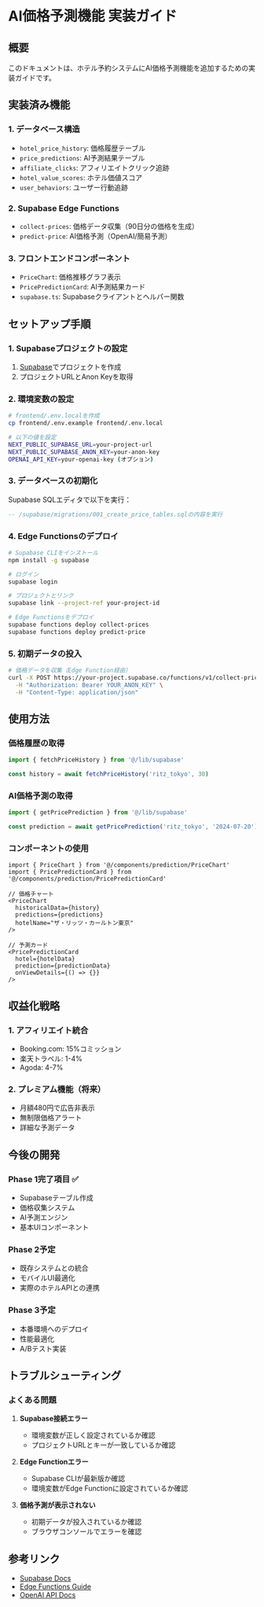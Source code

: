 # AI価格予測機能 実装ガイド

## 概要
このドキュメントは、ホテル予約システムにAI価格予測機能を追加するための実装ガイドです。

## 実装済み機能

### 1. データベース構造
- `hotel_price_history`: 価格履歴テーブル
- `price_predictions`: AI予測結果テーブル
- `affiliate_clicks`: アフィリエイトクリック追跡
- `hotel_value_scores`: ホテル価値スコア
- `user_behaviors`: ユーザー行動追跡

### 2. Supabase Edge Functions
- `collect-prices`: 価格データ収集（90日分の価格を生成）
- `predict-price`: AI価格予測（OpenAI/簡易予測）

### 3. フロントエンドコンポーネント
- `PriceChart`: 価格推移グラフ表示
- `PricePredictionCard`: AI予測結果カード
- `supabase.ts`: Supabaseクライアントとヘルパー関数

## セットアップ手順

### 1. Supabaseプロジェクトの設定

1. [Supabase](https://app.supabase.com)でプロジェクトを作成
2. プロジェクトURLとAnon Keyを取得

### 2. 環境変数の設定

```bash
# frontend/.env.localを作成
cp frontend/.env.example frontend/.env.local

# 以下の値を設定
NEXT_PUBLIC_SUPABASE_URL=your-project-url
NEXT_PUBLIC_SUPABASE_ANON_KEY=your-anon-key
OPENAI_API_KEY=your-openai-key (オプション)
```

### 3. データベースの初期化

Supabase SQLエディタで以下を実行：

```sql
-- /supabase/migrations/001_create_price_tables.sqlの内容を実行
```

### 4. Edge Functionsのデプロイ

```bash
# Supabase CLIをインストール
npm install -g supabase

# ログイン
supabase login

# プロジェクトとリンク
supabase link --project-ref your-project-id

# Edge Functionsをデプロイ
supabase functions deploy collect-prices
supabase functions deploy predict-price
```

### 5. 初期データの投入

```bash
# 価格データを収集（Edge Function経由）
curl -X POST https://your-project.supabase.co/functions/v1/collect-prices \
  -H "Authorization: Bearer YOUR_ANON_KEY" \
  -H "Content-Type: application/json"
```

## 使用方法

### 価格履歴の取得

```typescript
import { fetchPriceHistory } from '@/lib/supabase'

const history = await fetchPriceHistory('ritz_tokyo', 30)
```

### AI価格予測の取得

```typescript
import { getPricePrediction } from '@/lib/supabase'

const prediction = await getPricePrediction('ritz_tokyo', '2024-07-20')
```

### コンポーネントの使用

```tsx
import { PriceChart } from '@/components/prediction/PriceChart'
import { PricePredictionCard } from '@/components/prediction/PricePredictionCard'

// 価格チャート
<PriceChart 
  historicalData={history}
  predictions={predictions}
  hotelName="ザ・リッツ・カールトン東京"
/>

// 予測カード
<PricePredictionCard
  hotel={hotelData}
  prediction={predictionData}
  onViewDetails={() => {}}
/>
```

## 収益化戦略

### 1. アフィリエイト統合
- Booking.com: 15%コミッション
- 楽天トラベル: 1-4%
- Agoda: 4-7%

### 2. プレミアム機能（将来）
- 月額480円で広告非表示
- 無制限価格アラート
- 詳細な予測データ

## 今後の開発

### Phase 1完了項目 ✅
- Supabaseテーブル作成
- 価格収集システム
- AI予測エンジン
- 基本UIコンポーネント

### Phase 2予定
- 既存システムとの統合
- モバイルUI最適化
- 実際のホテルAPIとの連携

### Phase 3予定
- 本番環境へのデプロイ
- 性能最適化
- A/Bテスト実装

## トラブルシューティング

### よくある問題

1. **Supabase接続エラー**
   - 環境変数が正しく設定されているか確認
   - プロジェクトURLとキーが一致しているか確認

2. **Edge Functionエラー**
   - Supabase CLIが最新版か確認
   - 環境変数がEdge Functionに設定されているか確認

3. **価格予測が表示されない**
   - 初期データが投入されているか確認
   - ブラウザコンソールでエラーを確認

## 参考リンク

- [Supabase Docs](https://supabase.com/docs)
- [Edge Functions Guide](https://supabase.com/docs/guides/functions)
- [OpenAI API Docs](https://platform.openai.com/docs)